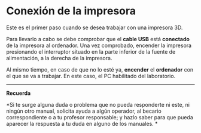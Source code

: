 # Conexión de la impresora

Este es el primer paso cuando se desea trabajar con una impresora 3D.

Para llevarlo a cabo se debe comprobar que el **cable USB** está **conectado** de la impresora al ordenador. Una vez comprobado, encender la impresora presionando el interruptor situado en la parte inferior de la fuente de alimentación, a la derecha de la impresora.

Al mismo tiempo, en caso de que no lo esté ya, **encender** el **ordenador** con el que se va a trabajar. En este caso, el PC habilitado del laboratorio.



---


**Recuerda**

*Si te surge alguna duda o problema que no pueda responderte ni este, ni ningún otro manual, solicita ayuda a algún operador, al becario correspondiente o a tu profesor responsable; y hazlo saber para que pueda aparecer la respuesta a tu duda en alguno de los manuales.
*